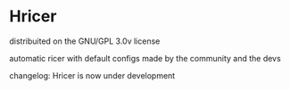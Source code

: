 # Hricer

distribuited on the GNU/GPL 3.0v license

automatic ricer with default configs made by the community and the devs

changelog: Hricer is now under development